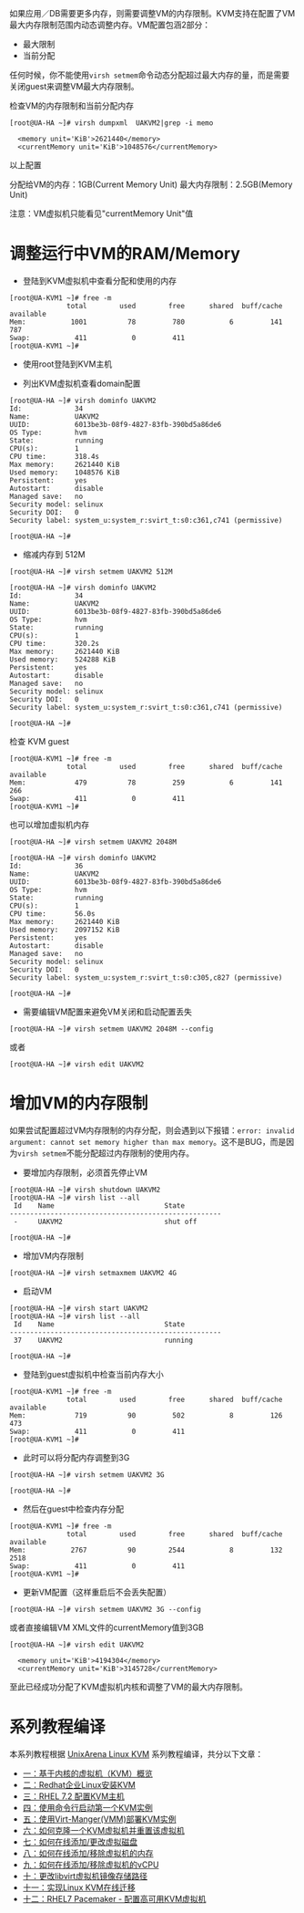 如果应用／DB需要更多内存，则需要调整VM的内存限制。KVM支持在配置了VM最大内存限制范围内动态调整内存。VM配置包涵2部分：

* 最大限制
* 当前分配

任何时候，你不能使用`virsh setmem`命令动态分配超过最大内存的量，而是需要关闭guest来调整VM最大内存限制。

检查VM的内存限制和当前分配内存

```
[root@UA-HA ~]# virsh dumpxml  UAKVM2|grep -i memo

  <memory unit='KiB'>2621440</memory>
  <currentMemory unit='KiB'>1048576</currentMemory>
```

以上配置

分配给VM的内存：1GB(Current Memory Unit)
最大内存限制：2.5GB(Memory Unit)

注意：VM虚拟机只能看见"currentMemory Unit"值

# 调整运行中VM的RAM/Memory

* 登陆到KVM虚拟机中查看分配和使用的内存

```
[root@UA-KVM1 ~]# free -m
              total        used        free      shared  buff/cache   available
Mem:           1001          78         780           6         141         787
Swap:           411           0         411
[root@UA-KVM1 ~]#
```

* 使用root登陆到KVM主机

* 列出KVM虚拟机查看domain配置

```
[root@UA-HA ~]# virsh dominfo UAKVM2
Id:             34
Name:           UAKVM2
UUID:           6013be3b-08f9-4827-83fb-390bd5a86de6
OS Type:        hvm
State:          running
CPU(s):         1
CPU time:       318.4s
Max memory:     2621440 KiB
Used memory:    1048576 KiB
Persistent:     yes
Autostart:      disable
Managed save:   no
Security model: selinux
Security DOI:   0
Security label: system_u:system_r:svirt_t:s0:c361,c741 (permissive)

[root@UA-HA ~]#
```

* 缩减内存到 512M

```
[root@UA-HA ~]# virsh setmem UAKVM2 512M

[root@UA-HA ~]# virsh dominfo UAKVM2
Id:             34
Name:           UAKVM2
UUID:           6013be3b-08f9-4827-83fb-390bd5a86de6
OS Type:        hvm
State:          running
CPU(s):         1
CPU time:       320.2s
Max memory:     2621440 KiB
Used memory:    524288 KiB
Persistent:     yes
Autostart:      disable
Managed save:   no
Security model: selinux
Security DOI:   0
Security label: system_u:system_r:svirt_t:s0:c361,c741 (permissive)

[root@UA-HA ~]#
```

检查 KVM guest

```
[root@UA-KVM1 ~]# free -m
              total        used        free      shared  buff/cache   available
Mem:            479          78         259           6         141         266
Swap:           411           0         411
[root@UA-KVM1 ~]#
```

也可以增加虚拟机内存

```
[root@UA-HA ~]# virsh setmem UAKVM2 2048M

[root@UA-HA ~]# virsh dominfo UAKVM2
Id:             36
Name:           UAKVM2
UUID:           6013be3b-08f9-4827-83fb-390bd5a86de6
OS Type:        hvm
State:          running
CPU(s):         1
CPU time:       56.0s
Max memory:     2621440 KiB
Used memory:    2097152 KiB
Persistent:     yes
Autostart:      disable
Managed save:   no
Security model: selinux
Security DOI:   0
Security label: system_u:system_r:svirt_t:s0:c305,c827 (permissive)

[root@UA-HA ~]#
```

* 需要编辑VM配置来避免VM关闭和启动配置丢失

```
[root@UA-HA ~]# virsh setmem UAKVM2 2048M --config
```

或者

```
[root@UA-HA ~]# virsh edit UAKVM2
```

# 增加VM的内存限制

如果尝试配置超过VM内存限制的内存分配，则会遇到以下报错：`error: invalid argument: cannot set memory higher than max memory`。这不是BUG，而是因为`virsh setmem`不能分配超过内存限制的使用内存。

* 要增加内存限制，必须首先停止VM

```
[root@UA-HA ~]# virsh shutdown UAKVM2
[root@UA-HA ~]# virsh list --all
 Id    Name                           State
----------------------------------------------------
 -     UAKVM2                         shut off

[root@UA-HA ~]#
```

* 增加VM内存限制

```
[root@UA-HA ~]# virsh setmaxmem UAKVM2 4G
```

* 启动VM

```
[root@UA-HA ~]# virsh start UAKVM2
[root@UA-HA ~]# virsh list --all
 Id    Name                           State
----------------------------------------------------
 37    UAKVM2                         running

[root@UA-HA ~]#
```

* 登陆到guest虚拟机中检查当前内存大小

```
[root@UA-KVM1 ~]# free -m
              total        used        free      shared  buff/cache   available
Mem:            719          90         502           8         126         473
Swap:           411           0         411
[root@UA-KVM1 ~]#
```

* 此时可以将分配内存调整到3G

```
[root@UA-HA ~]# virsh setmem UAKVM2 3G

[root@UA-HA ~]#
```

* 然后在guest中检查内存分配

```
[root@UA-KVM1 ~]# free -m
              total        used        free      shared  buff/cache   available
Mem:           2767          90        2544           8         132        2518
Swap:           411           0         411
[root@UA-KVM1 ~]#
```

* 更新VM配置（这样重启后不会丢失配置）

```
[root@UA-HA ~]# virsh setmem UAKVM2 3G --config
```

或者直接编辑VM XML文件的currentMemory值到3GB

```
[root@UA-HA ~]# virsh edit UAKVM2
```

```
  <memory unit='KiB'>4194304</memory>
  <currentMemory unit='KiB'>3145728</currentMemory>
```

至此已经成功分配了KVM虚拟机内核和调整了VM的最大内存限制。

# 系列教程编译

本系列教程根据 [UnixArena Linux KVM](http://www.unixarena.com/category/redhat-linux/linux-kvm) 系列教程编译，共分以下文章：

* [一：基于内核的虚拟机（KVM）概览](kernel_based_virtual_machine_kvm_overview)
* [二：Redhat企业Linux安装KVM](redhat_enterprise_linux_kvm_installation)
* [三：RHEL 7.2 配置KVM主机](rhel_7_2_configuring_kvm_hosts)
* [四：使用命令行启动第一个KVM实例](launch_the_first_kvm_instance_using_cli)
* [五：使用Virt-Manger(VMM)部署KVM实例](deploy_kvm_instance_using_virt_manger_vmm_gui)
* [六：如何克隆一个KVM虚拟机并重置该虚拟机](how_to_clone_a_kvm_virtual_machines_and_reset_the_vm)
* [七：如何在线添加/更改虚拟磁盘](how_to_add_resize_virtual_disk_on_fly)
* [八：如何在线添加/移除虚拟机的内存](how_to_add_remove_memory_to_guest_on_fly)
* [九：如何在线添加/移除虚拟机的vCPU](how_to_add_remove_vcpu_to_guest_on_fly)
* [十：更改libvirt虚拟机镜像存储路径](change_libvirt_vm_image_store_path)
* [十一：实现Linux KVM在线迁移](perform_live_migration_on_linux_kvm)
* [十二：RHEL7 Pacemaker - 配置高可用KVM虚拟机](rhel_7_pacemaker_configuring_ha_kvm_guest)